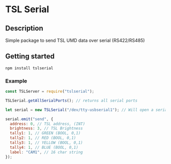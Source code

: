 # TSL Serial

## Description

Simple package to send TSL UMD data over serial (RS422/RS485)

## Getting started

```
npm install tslserial
```

### Example

```javascript
const TSLServer = require("tslserial");

TSLSerial.getAllSerialPorts(); // returns all serial ports

let serial = new TSLSerial("/dev/tty-usbserial1"); // Will open a serial port with the TSL required baud of 38400k, even parity, stopbits and databits of 8.

serial.emit("send", {
  address: 0, // TSL address, (INT)
  brightness: 3, // TSL Brightness
  tally1: 1, // GREEN (BOOL, 0,1)
  tally2: 1, // RED (BOOL, 0,1)
  tally3: 1, // YELLOW (BOOL, 0,1)
  tally4: 1, // BLUE (BOOL, 0,1)
  label: "CAM1", // 16 char string
});
```
